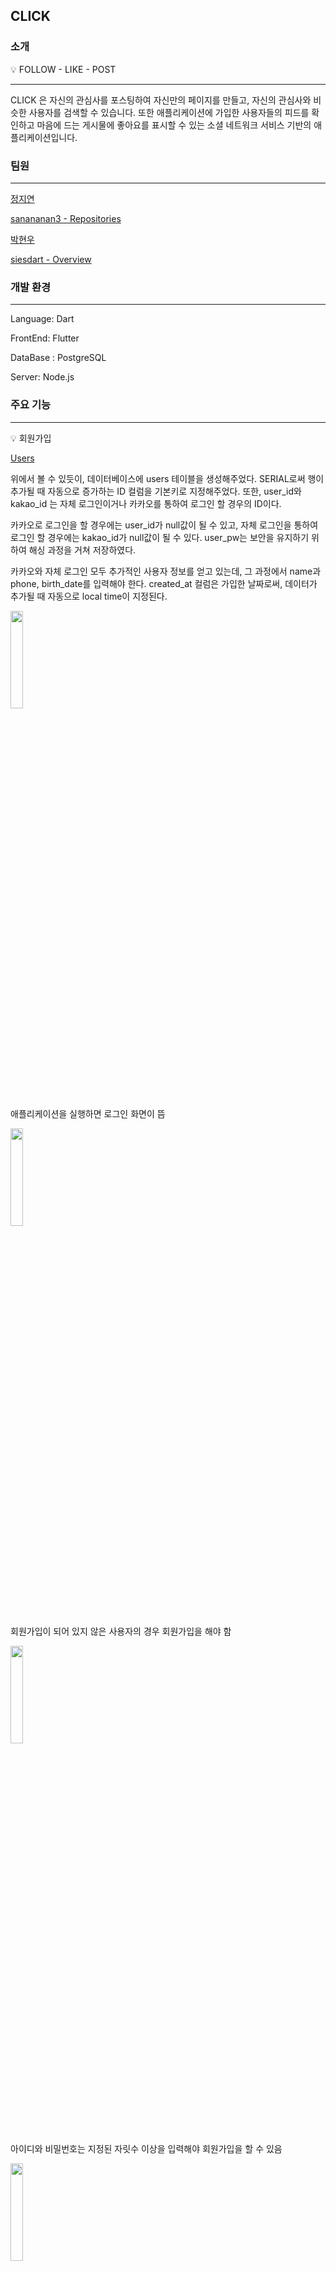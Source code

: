 
## CLICK

### 소개

<aside>
💡 FOLLOW - LIKE - POST

</aside>

---

CLICK 은 자신의 관심사를 포스팅하여 자신만의 페이지를 만들고, 자신의 관심사와 비슷한 사용자를 검색할 수 있습니다. 또한 애플리케이션에 가입한 사용자들의 피드를 확인하고 마음에 드는 게시물에 좋아요를 표시할 수 있는 소셜 네트워크 서비스 기반의 애플리케이션입니다. 

### 팀원

---

[정지연](https://www.notion.so/d606c2b8d0b243f0bcd2786496832575?pvs=21) 

[sanananan3 - Repositories](https://github.com/sanananan3?tab=repositories)

[박현우](https://www.notion.so/59e39685a4fb45589be212eebbe01cae?pvs=21) 

[siesdart - Overview](https://github.com/siesdart)

### 개발 환경

---

Language: Dart

FrontEnd: Flutter

DataBase : PostgreSQL 

Server: Node.js

### **주요 기능**

---

<aside>
💡 회원가입

</aside>

[Users](https://www.notion.so/b0b20bf5fe3840c5aa53dc15b4a8213d?pvs=21)

 위에서 볼 수 있듯이, 데이터베이스에 users 테이블을 생성해주었다. SERIAL로써 행이 추가될 때 자동으로 증가하는 ID 컬럼을 기본키로 지정해주었다. 또한, user_id와 kakao_id 는 자체 로그인이거나 카카오를 통하여 로그인 할 경우의 ID이다. 

 카카오로 로그인을 할 경우에는 user_id가 null값이 될 수 있고, 자체 로그인을 통하여 로그인 할 경우에는 kakao_id가 null값이 될 수 있다. user_pw는 보안을 유지하기 위하여 해싱 과정을 거쳐 저장하였다. 

 카카오와 자체 로그인 모두 추가적인 사용자 정보를 얻고 있는데, 그 과정에서 name과 phone, birth_date를 입력해야 한다. created_at 컬럼은 가입한 날짜로써, 데이터가 추가될 때 자동으로 local time이 지정된다. 

<img src = "https://github.com/sanananan3/madweek2/assets/127393132/42353949-0769-4971-9537-1b92c78d4555" width = 20%, height = 20%>

애플리케이션을 실행하면 로그인 화면이 뜸


<img src = "https://github.com/sanananan3/madweek2/assets/127393132/e4b8eb68-7e3e-4c7b-86bc-d43f43e935d0" width = 20%, height = 20%>

회원가입이 되어 있지 않은 사용자의 경우 회원가입을 해야 함 

<img src = "https://github.com/sanananan3/madweek2/assets/127393132/02e153fa-7369-41bd-a73a-cacd28294464" width = 20%, height = 20%>


아이디와 비밀번호는 지정된 자릿수 이상을 입력해야 회원가입을 할 수 있음 

<img src = "https://github.com/sanananan3/madweek2/assets/127393132/0f994afc-5eb9-4886-88a0-a70e9bfd0e72" width = 20%, height = 20%>



전화번호는 11자리수이며, 생년월일은 8자리여야 함

<img src = "https://github.com/sanananan3/madweek2/assets/127393132/3b360d22-9787-429c-9aef-ef9f996f0af4" width = 20%, height = 20%>



회원가입에 성공하면 프로필 화면이 뜨게 된다. 

 앞선 이미지에서 볼 수 있듯이, 회원가입이 되어있지 않은 사용자는 회원가입을 우선적으로 해야한다. 사용자는 카카오톡으로 연동된 로그인과 자체 로그인 2개가 가능하다. 만약 둘 다 회원가입되어있지 않다면, 회원가입 버튼을 눌러 회원가입을 해야한다. ID 및 PW는 글자수 제한이 있으며, 생년월일은 8글자이며 전화번호는 11자리를 입력해야 회원가입에 성공할 수 있다. 회원가입에 성공한다면 바로 프로필 화면으로 넘어가게 되며, 프로필 화면에는 추가 정보에서 입력한 생년월일과 가입한 날짜, 팔로우 및 팔로잉 수, 이름, ID가 뜨게 된다. 

<aside>
💡 로그인

</aside>

 

 만약 회원가입이 되어 있는 경우의 사용자라면, 회원가입 버튼을 누르지 않고 바로 로그인으로 넘어갈 수 있다. 

<img src = "https://github.com/sanananan3/madweek2/assets/127393132/e6687889-388d-4921-b829-496ec04d6c7d" width = 20%, height = 20%>

회원가입이 되어 있는 사용자의 경우에는 바로 로그인으로 넘어갈 수 있다. 

 

<img src = "https://github.com/sanananan3/madweek2/assets/127393132/fbaae0d9-e99d-47cf-9396-aaf6eb5b5fe8" width = 20%, height = 20%>


로그인을 완료한 사용자의 프로필 페이지가 나온다. 

<aside>
💡 포스팅

</aside>

<img src = "https://github.com/sanananan3/madweek2/assets/127393132/6c15f945-c4d1-40fc-91bb-3ae4de67e0b7" width = 20%, height = 20%>



우측 하단의 + 아이콘을 누를 시에 새로운 포스트를 작성할 수 있다. 


<img src = "https://github.com/sanananan3/madweek2/assets/127393132/8bb042d4-9f52-4ce8-b0d8-63bf5bc3cab1" width = 20%, height = 20%>

<img src = "https://github.com/sanananan3/madweek2/assets/127393132/46de0aab-31dc-4ff4-b5b2-ef7bb2f8ad8f" width = 20%, height = 20%>



해당 text field에 자신이 게시하고 싶은 내용을 입력한 후, 게시하기 버튼을 누르면 게시에 성공한다. 

해당 이미지와 같이 성공적으로 새로운 포스팅이 완료되었음을 알 수 있다. 

<aside>
💡 검색

</aside>

 검색 탭에서는 유튜브 API를 받아와 현재의 인기 동영상 플레이 리스트를 JSON 형식으로 변환한 뒤 애플리케이션에 띄우게 된다. 스크롤을 당겨 화면을 초기화 할 때마다 인기 동영상에 있는 동영상들이 랜덤으로 재생된다. 또한 아래에는 트위터 실시간 트렌드 창을 만들어 현재의 트렌드를 반영한 키워드들이 뜨게 된다. 

 검색 바에는 애플리케이션에 가입한 사용자의 ID 혹은 이름을 부분적으로 검색하여도 하단에 뜨게 되며 해당 텍스트를 누르게 되면 검색한 사용자의 프로필이 뜬다. 


<img src = "https://github.com/sanananan3/madweek2/assets/127393132/e2c7906a-e09f-4766-9be1-aff0526a74cb" width = 20%, height = 20%>



유튜브 인기 동영상이 뜸 

<img src = "https://github.com/sanananan3/madweek2/assets/127393132/6b976ac7-e55e-4255-a47f-a70e50b2e777" width = 20%, height = 20%>

애플리케이션에 가입한 사용자의 ID 혹은 이름을 부분적으로 검색하여도 하단에 뜸


<img src = "https://github.com/sanananan3/madweek2/assets/127393132/6a59274d-145f-4c42-83a6-c7c1a263c01a" width = 20%, height = 20%>

해당 사용자의 프로필이 뜨게 됨

<aside>
💡 추천 게시물

</aside>



<img src = "https://github.com/sanananan3/madweek2/assets/127393132/d3ff03cd-896d-4cb0-a30f-2de9dc1d8ace" width = 20%, height = 20%>



사용자 ‘kickkick’으로 로그인을 하였을 때 메인 탭에는 추천 게시물들이 뜨게 된다. 

현재 애플리케이션에 가입한 사용자들이 포스팅 한 게시물들이 뜬다. 해당 게시물에 좋아요를 누를 수 있는 버튼도 존재한다. 

<aside>
💡 좋아요

</aside>

<aside>
💡 로그아웃

</aside>

<img src = "https://github.com/sanananan3/madweek2/assets/127393132/53d4707c-1c8c-4b13-b93b-3f57ab996ff3" width = 20%, height = 20%>
우측 상단에 있는 로그아웃 버튼 


<img src = "https://github.com/sanananan3/madweek2/assets/127393132/8ad8b399-0126-4d08-8831-bc890ca21154" width = 20%, height = 20%>


로그아웃 버튼을 누르게 되면 로그아웃에 대한 다이얼로그가 뜨게 된다. 

모든 탭의 우측 상단에 존재하는 로그아웃 버튼을 누르게 되면, 로그아웃을 실행하겠냐는 Alert Dialog가 뜨게 되고, 해당 버튼을 누르게 되면 로그인 화면 창으로 되돌아가게 된다. 

### 스크럼

### 1) 2024/01/04

**진행 상황** 

flutter + mongodb + nodejs 

GitHub 레포지토리를 생성하였고, 각자의 branch 를 생성함

안드로이드 스튜디오에 Flutter 개발 환경을 구축함

Tab 5개를 만들었음 

**To do**

애플리케이션을 처음으로 실행했을 때 로그인 화면 구현 

카카오톡 로그인과 자체 로그인 2개 구현하기 

Tab 1에 프로필 화면 구현하기 

### 2) 2024/01/05

**진행 상황**

mongodb → postgresql

모바일: 자체 회원가입 카카오톡 회원가입 UI 및 기능 구현

서버: 각 회원가입 요청이 오면 body를 받아 계정을 생성해 DB에 넣는 기능 구현

**To do**

회원가입한 정보를 바탕으로 프로필 페이지 UI 그리기 ⇒ Tab 1에 프로필 정보 불러오려고 했으나 회원가입 페이지에서 tab1 으로 넘어가지가 않음.. .. . . .. . 

이미 앱에서 회원가입을 했었으면 앱 실행시 회원가입 스킵하고 자동으로 로그인 정보 불러오도록 하기

### 3) 2024/01/06

**진행 상황**

모바일: 프로필 UI 그리기, Tab 1 페이지에 프로필과 하단 Tab Bar 생성하여 게시물과 좋아요한 게시물이 list view 로써 나타나게 함 + 게시물을 작성할 수 있는 페이지 만듬 

서버: 로그인 및 로그인 정보 저장

**To do**

게시하기 버튼 눌렀을 때 데이터 베이스에 사용자 name 별로 content가 생성되어서 로그인 했을 때 Tab1의 게시물에 뜨게하기

### 4) 2024/01/07

**진행 상황**

게시물 작성 및 내 게시물 보기 구현

Tab 2에 검색 기능 추가하고 실제 트위터처럼 실시간 인기동영상을 유튜브 api 를 통하여 가져옴 

**To do**

게시물 수정 / 삭제 및 팔로우 / 좋아요 등 기능 추가

검색 기능에 실제 데이터 베이스에서 회원가입한 사용자의 정보를 검색할 수 있게 하기

### 5) 2024/01/10

**진행 상황**

검색 기능에 실제 데이터 베이스에서 회원가입한 사용자의 정보를 검색할 수 있게 함

게시물 수정 / 삭제 기능 구현

다른 사람이 작성한 최신 트윗 리스트 구현

**To do**

팔로우 / 좋아요 기능 추가 및 버그 / 오류 있는지 확인하고 수정

READ.ME 작성 및 노션 작성, 발표 

---
